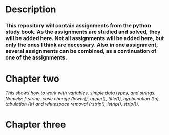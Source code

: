 # Description

### This repository will contain assignments from the python study book. As the assignments are studied and solved, they will be added here. Not all assignments will be added here, but only the ones I think are necessary. Also in one assignment, several assignments can be combined, as a continuation of one of the assignments.

# Chapter two

*[This](https://github.com/goryay/study-python/tree/main/2_chap) shows how to work with variables, simple data types, and strings. Namely: f-string, case change (lower(), upper(), title()), hyphenation (\n), tabulation (\t) and whitespace removal (rstrip(), lstrip(), strip()).*

# Chapter three